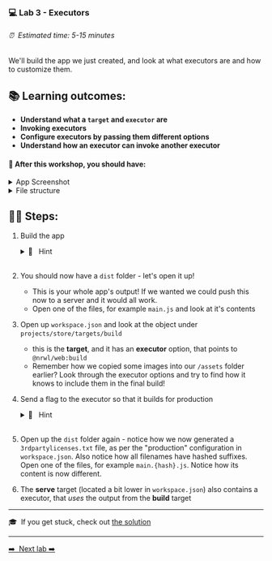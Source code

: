 ### 💻 Lab 3 - Executors

###### ⏰ &nbsp;Estimated time: 5-15 minutes

We'll build the app we just created, and look at what executors are and how to customize them.

## 📚 Learning outcomes:

- **Understand what a `target` and `executor` are**
- **Invoking executors**
- **Configure executors by passing them different options**
- **Understand how an executor can invoke another executor**

#### 📲 After this workshop, you should have:

<details>
  <summary>App Screenshot</summary>
  <img src="../assets/lab3_screenshot.png" width="500" alt="screenshot of lab3 result">
</details>

<details>
  <summary>File structure</summary>
  <img src="../assets/lab3_directory-structure.png" height="700" alt="lab3 file structure">
</details>

## 🏋️‍♀️ Steps:

1. Build the app

   <details>
   <summary>🐳 &nbsp;&nbsp;Hint</summary>
   <img src="../assets/lab3_build_cmds.png" alt="Nx executor command structure">
   </details><br />

2. You should now have a `dist` folder - let's open it up!

   - This is your whole app's output! If we wanted we could push this now to a server and it would all work.
   - Open one of the files, for example `main.js` and look at it's contents
     <br />

3. Open up `workspace.json` and look at the object under `projects/store/targets/build`

   - this is the **target**, and it has an **executor** option, that points to `@nrwl/web:build`
   - Remember how we copied some images into our `/assets` folder earlier? Look through the executor options and try to find how it knows to include them in the final build!
     <br />

4. Send a flag to the executor so that it builds for production

   <details>
   <summary>🐳 &nbsp;&nbsp;Hint</summary>

   `--configuration=production`

   </details><br />

5. Open up the `dist` folder again - notice how we now generated a `3rdpartylicenses.txt` file, as per the "production" configuration in `workspace.json`. Also notice how all filenames have hashed suffixes. Open one of the files, for example `main.{hash}.js`. Notice how its content is now different.
   <br />

6. The **serve** target (located a bit lower in `workspace.json`) also contains a executor, that _uses_ the output from the **build** target
   <br />

---

🎓&nbsp;&nbsp;If you get stuck, check out [the solution](SOLUTION.md)

---

[➡️ &nbsp;Next lab ➡️](../lab3.1/LAB.md)
